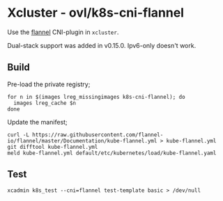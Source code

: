 # Xcluster - ovl/k8s-cni-flannel

Use the [flannel](https://github.com/flannel-io/flannel)
CNI-plugin in `xcluster`.

Dual-stack support was added in v0.15.0. Ipv6-only doesn't work.

## Build

Pre-load the private registry;
```
for n in $(images lreg_missingimages k8s-cni-flannel); do
  images lreg_cache $n
done
```

Update the manifest;
```
curl -L https://raw.githubusercontent.com/flannel-io/flannel/master/Documentation/kube-flannel.yml > kube-flannel.yml
git difftool kube-flannel.yml
meld kube-flannel.yml default/etc/kubernetes/load/kube-flannel.yaml
```

## Test

```
xcadmin k8s_test --cni=flannel test-template basic > /dev/null
```
